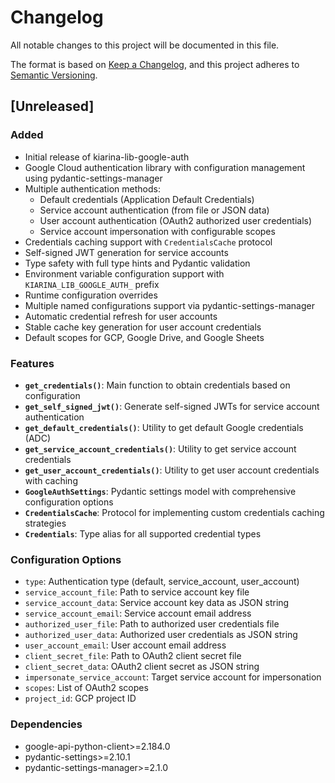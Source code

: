 # Changelog

All notable changes to this project will be documented in this file.

The format is based on [Keep a Changelog](https://keepachangelog.com/en/1.0.0/),
and this project adheres to [Semantic Versioning](https://semver.org/spec/v2.0.0.html).

## [Unreleased]

### Added
- Initial release of kiarina-lib-google-auth
- Google Cloud authentication library with configuration management using pydantic-settings-manager
- Multiple authentication methods:
  - Default credentials (Application Default Credentials)
  - Service account authentication (from file or JSON data)
  - User account authentication (OAuth2 authorized user credentials)
  - Service account impersonation with configurable scopes
- Credentials caching support with `CredentialsCache` protocol
- Self-signed JWT generation for service accounts
- Type safety with full type hints and Pydantic validation
- Environment variable configuration support with `KIARINA_LIB_GOOGLE_AUTH_` prefix
- Runtime configuration overrides
- Multiple named configurations support via pydantic-settings-manager
- Automatic credential refresh for user accounts
- Stable cache key generation for user account credentials
- Default scopes for GCP, Google Drive, and Google Sheets

### Features
- **`get_credentials()`**: Main function to obtain credentials based on configuration
- **`get_self_signed_jwt()`**: Generate self-signed JWTs for service account authentication
- **`get_default_credentials()`**: Utility to get default Google credentials (ADC)
- **`get_service_account_credentials()`**: Utility to get service account credentials
- **`get_user_account_credentials()`**: Utility to get user account credentials with caching
- **`GoogleAuthSettings`**: Pydantic settings model with comprehensive configuration options
- **`CredentialsCache`**: Protocol for implementing custom credentials caching strategies
- **`Credentials`**: Type alias for all supported credential types

### Configuration Options
- `type`: Authentication type (default, service_account, user_account)
- `service_account_file`: Path to service account key file
- `service_account_data`: Service account key data as JSON string
- `service_account_email`: Service account email address
- `authorized_user_file`: Path to authorized user credentials file
- `authorized_user_data`: Authorized user credentials as JSON string
- `user_account_email`: User account email address
- `client_secret_file`: Path to OAuth2 client secret file
- `client_secret_data`: OAuth2 client secret as JSON string
- `impersonate_service_account`: Target service account for impersonation
- `scopes`: List of OAuth2 scopes
- `project_id`: GCP project ID

### Dependencies
- google-api-python-client>=2.184.0
- pydantic-settings>=2.10.1
- pydantic-settings-manager>=2.1.0
